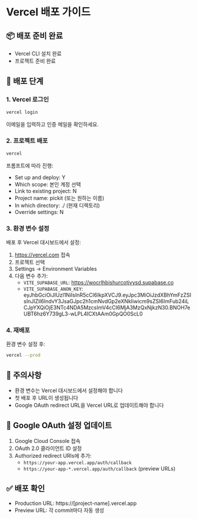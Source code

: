 # Vercel 배포 가이드

## 📦 배포 준비 완료
- Vercel CLI 설치 완료
- 프로젝트 준비 완료

## 🚀 배포 단계

### 1. Vercel 로그인
```bash
vercel login
```
이메일을 입력하고 인증 메일을 확인하세요.

### 2. 프로젝트 배포
```bash
vercel
```
프롬프트에 따라 진행:
- Set up and deploy: Y
- Which scope: 본인 계정 선택
- Link to existing project: N
- Project name: pickit (또는 원하는 이름)
- In which directory: ./ (현재 디렉토리)
- Override settings: N

### 3. 환경 변수 설정
배포 후 Vercel 대시보드에서 설정:

1. https://vercel.com 접속
2. 프로젝트 선택
3. Settings → Environment Variables
4. 다음 변수 추가:
   - `VITE_SUPABASE_URL`: https://wocrlhbishurcotjvysd.supabase.co
   - `VITE_SUPABASE_ANON_KEY`: eyJhbGciOiJIUzI1NiIsInR5cCI6IkpXVCJ9.eyJpc3MiOiJzdXBhYmFzZSIsInJlZiI6IndvY3JsaGJpc2h1cmNvdGp2eXNkIiwicm9sZSI6ImFub24iLCJpYXQiOjE3NTc4NDA5MzcsImV4cCI6MjA3MzQxNjkzN30.BNOH7eUBT6hz6Y739gL3-wLPL4ICXtAAm0GpQO0ScL0

### 4. 재배포
환경 변수 설정 후:
```bash
vercel --prod
```

## 📝 주의사항
- 환경 변수는 Vercel 대시보드에서 설정해야 합니다
- 첫 배포 후 URL이 생성됩니다
- Google OAuth redirect URL을 Vercel URL로 업데이트해야 합니다

## 🔗 Google OAuth 설정 업데이트
1. Google Cloud Console 접속
2. OAuth 2.0 클라이언트 ID 설정
3. Authorized redirect URIs에 추가:
   - `https://your-app.vercel.app/auth/callback`
   - `https://your-app-*.vercel.app/auth/callback` (preview URLs)

## ✅ 배포 확인
- Production URL: https://[project-name].vercel.app
- Preview URL: 각 commit마다 자동 생성